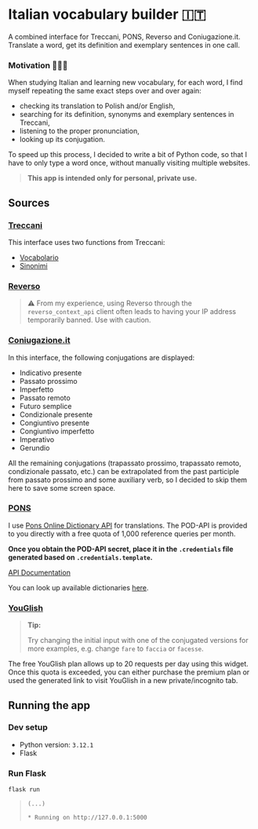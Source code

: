 # Italian vocabulary builder 🇮🇹

A combined interface for Treccani, PONS, Reverso and Coniugazione.it. Translate
a word, get its definition and exemplary
sentences in one call.

### Motivation 👩🏻‍🎓

When studying Italian and learning new vocabulary, for each word, I find myself
repeating the same exact steps over and over again:

* checking its translation to Polish and/or English,
* searching for its definition, synonyms and exemplary sentences in Treccani,
* listening to the proper pronunciation,
* looking up its conjugation.

To speed up this process, I decided to write a bit of Python code, so that I
have to only type a word once,
without manually visiting multiple websites.

> **This app is intended only for personal, private use.**

## Sources

### [Treccani](https://www.treccani.it/)

This interface uses two functions from Treccani:

* [Vocabolario](https://www.treccani.it/vocabolario/)
* [Sinonimi](https://www.treccani.it/sinonimi/)

### [Reverso](https://context.reverso.net/)

> ⚠️ From my experience, using Reverso through the `reverso_context_api` client
> often leads to having your IP address
> temporarily banned.
> Use with caution.

### [Coniugazione.it](https://www.coniugazione.it/)

In this interface, the following conjugations are displayed:

* Indicativo presente
* Passato prossimo
* Imperfetto
* Passato remoto
* Futuro semplice
* Condizionale presente
* Congiuntivo presente
* Congiuntivo imperfetto
* Imperativo
* Gerundio

All the remaining conjugations (trapassato prossimo, trapassato remoto,
condizionale passato, etc.) can be extrapolated
from the past participle from passato prossimo and some auxiliary verb, so I
decided to skip them here to save some screen space.

### [PONS](https://en.pons.com/)

I use
[Pons Online Dictionary API](https://en.pons.com/p/online-dictionary/developers/api)
for translations.
The POD-API is provided to you directly with a free quota of 1,000 reference
queries per month.

**Once you obtain the POD-API secret, place it in the `.credentials` file
generated based on `.credentials.template`.**

[API Documentation](https://pl.pons.com/p/files/uploads/pons/api/api-documentation.pdf)

You can look up available
dictionaries [here](https://api.pons.com/v1/dictionaries?language=en).

### [YouGlish](https://youglish.com/italian)

> **Tip:**
>
> Try changing the initial input with one of the conjugated versions for more
> examples, e.g. change `fare` to `faccia` or `facesse`.

The free YouGlish plan allows up to 20 requests per day using this widget.
Once this quota is exceeded, you can either purchase the premium plan
or used the generated link to visit YouGlish in a new private/incognito tab.

## Running the app

### Dev setup

* Python version: `3.12.1`
* Flask

### Run Flask

```bash
flask run
```

> `(...)`
>
> `* Running on http://127.0.0.1:5000`
